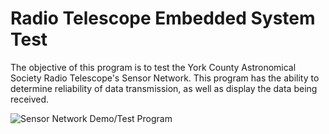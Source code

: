 # Radio Telescope Embedded System Test
The objective of this program is to test the York County Astronomical Society Radio Telescope's Sensor Network. This program has the ability to determine reliability of data transmission, as well as display the data being received.

![Sensor Network Demo/Test Program](https://cdn.discordapp.com/attachments/625801308854812684/821397385628221530/unknown.png "Sensor Network Demo/Test Program")
